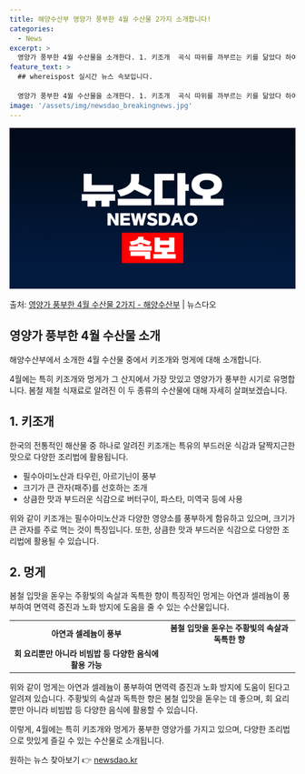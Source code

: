 ```yaml
---
title: 해양수산부 영양가 풍부한 4월 수산물 2가지 소개합니다!
categories:
  - News
excerpt: >
  영양가 풍부한 4월 수산물을 소개한다. 1. 키조개  곡식 따위를 까부르는 키를 닮았다 하여 붙여진 이름 키…
feature_text: >
  ## whereispost 실시간 뉴스 속보입니다.

  영양가 풍부한 4월 수산물을 소개한다. 1. 키조개  곡식 따위를 까부르는 키를 닮았다 하여 붙여진 이름 키…
image: '/assets/img/newsdao_breakingnews.jpg'
---
```


![뉴스다오 속보](/assets/img/newsdao_breakingnews.jpg)

<p>출처: <a href="https://newsdao.kr/3537" rel="dofollow">영양가 풍부한 4월 수산물 2가지 - 해양수산부</a> | 뉴스다오</p>

<h2 data-ke-size="size26">영양가 풍부한 4월 수산물 소개</h2>
해양수산부에서 소개한 4월 수산물 중에서 키조개와 멍게에 대해 소개합니다.

<p data-ke-size="size16">4월에는 특히 키조개와 멍게가 그 산지에서 가장 맛있고 영양가가 풍부한 시기로 유명합니다. 봄철 제철 식재료로 알려진 이 두 종류의 수산물에 대해 자세히 살펴보겠습니다.</p>

<h2 data-ke-size="size23">1. 키조개</h2>
한국의 전통적인 해산물 중 하나로 알려진 키조개는 특유의 부드러운 식감과 달짝지근한 맛으로 다양한 조리법에 활용됩니다.

<ul>
<li>필수아미노산과 타우린, 아르기닌이 풍부</li>
<li>크기가 큰 관자(패주)를 선호하는 조개</li>
<li>상큼한 맛과 부드러운 식감으로 버터구이, 파스타, 미역국 등에 사용</li>
</ul>

<p data-ke-size="size16">위와 같이 키조개는 필수아미노산과 다양한 영양소를 풍부하게 함유하고 있으며, 크기가 큰 관자를 주로 먹는 것이 특징입니다. 또한, 상큼한 맛과 부드러운 식감으로 다양한 조리법에 활용될 수 있습니다.</p>

<h2 data-ke-size="size23">2. 멍게</h2>
봄철 입맛을 돋우는 주황빛의 속살과 독특한 향이 특징적인 멍게는 아연과 셀레늄이 풍부하여 면역력 증진과 노화 방지에 도움을 줄 수 있는 수산물입니다.

<table>
<tr>
<td style="text-align: center; height: 17px;"><b>아연과 셀레늄이 풍부</b></td>
<td style="text-align: center; height: 17px;"><b>봄철 입맛을 돋우는 주황빛의 속살과 독특한 향</b></td>
</tr>
<tr>
<td style="text-align: center; height: 17px;"><b>회 요리뿐만 아니라 비빔밥 등 다양한 음식에 활용 가능</b></td>
</tr>
</table>

<p data-ke-size="size16">위와 같이 멍게는 아연과 셀레늄이 풍부하여 면역력 증진과 노화 방지에 도움이 된다고 알려져 있습니다. 주황빛의 속살과 독특한 향은 봄철 입맛을 돋우는 데 좋으며, 회 요리뿐만 아니라 비빔밥 등 다양한 음식에 활용할 수 있습니다.</p>

이렇게, 4월에는 특히 키조개와 멍게가 풍부한 영양가를 가지고 있으며, 다양한 조리법으로 맛있게 즐길 수 있는 수산물로 소개됩니다. 

원하는 뉴스 찾아보기 👉 <a href="https://newsdao.kr" rel="dofollow">newsdao.kr</a>


